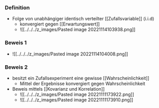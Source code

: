 ### Definition
+ Folge von unabhängiger identisch verteilter [[Zufallsvariable]] (i.i.d)
	+ konvergiert gegen [[Erwartungswert]]
	+ ![[../../../z_images/Pasted image 20221114103938.png]]

### Beweis 1
+ ![[../../../z_images/Pasted image 20221114104008.png]]

### Beweis 2
+ besitzt ein Zufallsexperiment eine gewisse [[Wahrscheinlichkeit]]
	+ Mittel der Ergebnisse konvergiert gegen Wahrscheinlichkeit
+ Beweis mittels [[Kovarianz und Korrelation]]
	+ ![[../../../z_images/Pasted image 20221111173922.png]]
	+ ![[../../../z_images/Pasted image 20221111173910.png]]
